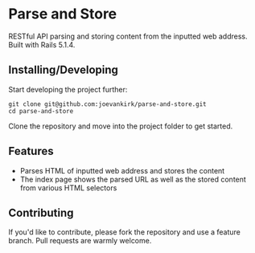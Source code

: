 # Parse and Store

RESTful API parsing and storing content from the inputted web address. Built with Rails 5.1.4.

## Installing/Developing

Start developing the project further:

```shell
git clone git@github.com:joevankirk/parse-and-store.git
cd parse-and-store
```

Clone the repository and move into the project folder to get started.

## Features

* Parses HTML of inputted web address and stores the content
* The index page shows the parsed URL as well as the stored content from various HTML selectors


## Contributing

If you'd like to contribute, please fork the repository and use a feature
branch. Pull requests are warmly welcome.
